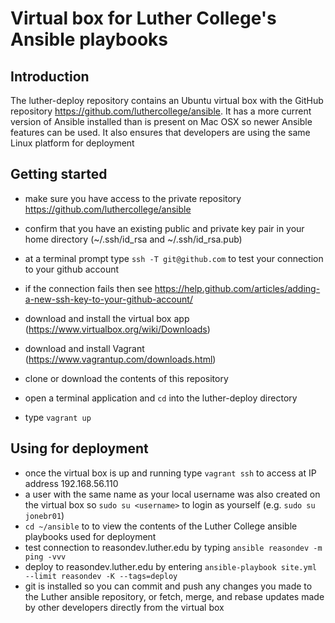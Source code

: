 # Virtual box for Luther College's Ansible playbooks

## Introduction
The luther-deploy repository contains an Ubuntu virtual box with the GitHub repository https://github.com/luthercollege/ansible. It has a more current version of Ansible installed than is present on Mac OSX so newer Ansible features can be used. It also ensures that developers are using the same Linux platform for deployment

## Getting started
- make sure you have access to the private repository https://github.com/luthercollege/ansible
- confirm that you have an existing public and private key pair in your home directory (~/.ssh/id_rsa and ~/.ssh/id_rsa.pub)
- at a terminal prompt type `ssh -T git@github.com` to test your connection to your github account
- if the connection fails then see https://help.github.com/articles/adding-a-new-ssh-key-to-your-github-account/

- download and install the virtual box app (https://www.virtualbox.org/wiki/Downloads)
- download and install Vagrant (https://www.vagrantup.com/downloads.html)
- clone or download the contents of this repository
- open a terminal application and `cd` into the luther-deploy directory
- type `vagrant up`

## Using for deployment
- once the virtual box is up and running type `vagrant ssh` to access at IP address 192.168.56.110
- a user with the same name as your local username was also created on the virtual box so `sudo su <username>` to login as yourself (e.g. `sudo su jonebr01`)
- `cd ~/ansible` to  to view the contents of the Luther College ansible playbooks used for deployment
- test connection to reasondev.luther.edu by typing `ansible reasondev -m ping -vvv`
- deploy to reasondev.luther.edu by entering `ansible-playbook site.yml --limit reasondev -K --tags=deploy`
- git is installed so you can commit and push any changes you made to the Luther ansible repository, or fetch, merge, and rebase updates made by other developers directly from the virtual box
